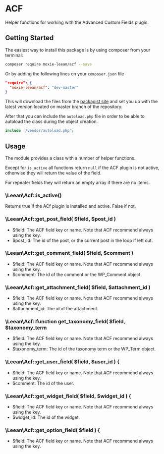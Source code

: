 # ACF
Helper functions for working with the Advanced Custom Fields plugin.

## Getting Started

The easiest way to install this package is by using composer from your terminal:

```bash
composer require moxie-leean/acf --save
```

Or by adding the following lines on your `composer.json` file

```json
"require": {
  "moxie-leean/acf": "dev-master"
}
```

This will download the files from the [packagist site](https://.org/packages/moxie-leean/acf) 
and set you up with the latest version located on master branch of the repository. 

After that you can include the `autoload.php` file in order to
be able to autoload the class during the object creation.

```php
include '/vendor/autoload.php';
```

## Usage

The module provides a class with a number of helper functions.

Except for ```is_active``` all functions return ```null``` if the ACF plugin is not active, otherwise they will return the value of the field.

For repeater fields they will return an empty array if there are no items.


### \Leean\Acf::is_active()
Returns true if the ACf plugin is installed and active. False if not.


### \Leean\Acf::get_post_field( $field, $post_id )

- $field: The ACF field key or name. Note that ACF recommend always using the key.
- $post_id: The id of the post, or the current post in the loop if left out.


### \Leean\Acf::get_comment_field( $field, $comment )

- $field: The ACF field key or name. Note that ACF recommend always using the key.
- $comment: The id of the comment or the WP_Comment object.


### \Leean\Acf::get_attachment_field( $field, $attachment_id )

- $field: The ACF field key or name. Note that ACF recommend always using the key.
- $attachment_id: The id of the attachment.


### \Leean\Acf::function get_taxonomy_field( $field, $taxonomy_term 

- $field: The ACF field key or name. Note that ACF recommend always using the key.
- $taxonomy_term: The id of the taxonomy term or the WP_Term object.


### \Leean\Acf::get_user_field( $field, $user_id ) {

- $field: The ACF field key or name. Note that ACF recommend always using the key.
- $comment: The id of the user.


### \Leean\Acf::get_widget_field( $field, $widget_id ) {

- $field: The ACF field key or name. Note that ACF recommend always using the key.
- $widget_id: The id of the widget.


### \Leean\Acf::get_option_field( $field ) {

- $field: The ACF field key or name. Note that ACF recommend always using the key.
